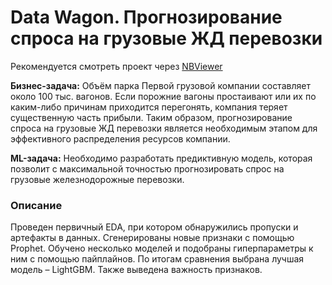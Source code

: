 # Data Wagon. Прогнозирование спроса на грузовые ЖД перевозки

Рекомендуется смотреть проект через [NBViewer](https://nbviewer.org/github/Muirehen/work_projects/blob/master/PGK_Oracle/PGK_Oracle.ipynb?flush_cache=true)

**Бизнес-задача:** Объём парка Первой грузовой компании составляет около 100 тыс. вагонов. Если порожние вагоны простаивают или их по каким-либо причинам приходится перегонять, компания теряет существенную часть прибыли.
Таким образом, прогнозирование спроса на грузовые ЖД перевозки является необходимым этапом для эффективного распределения ресурсов компании.

**ML-задача:** Необходимо разработать предиктивную модель, которая позволит с максимальной точностью прогнозировать спрос на грузовые железнодорожные перевозки.

### Описание
Проведен первичный EDA, при котором обнаружились пропуски и артефакты в данных. Сгенерированы новые признаки с помощью Prophet. Обучено несколько моделей и подобраны гиперпараметры к ним с помощью пайплайнов.
По итогам сравнения выбрана лучшая модель – LightGBM. Также выведена важность признаков.

